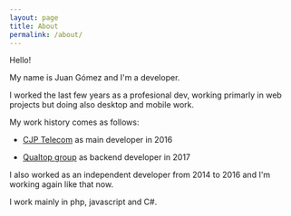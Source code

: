 ```yaml
---
layout: page
title: About
permalink: /about/
---
```


Hello!

My name is Juan Gómez and I'm a developer.

I worked the last few years as a profesional dev, working primarly in web projects but 
doing also desktop and mobile work.

My work history comes as follows:

 * [CJP Telecom](https://tienda.cjp.mx/) as main developer in 2016
 
 * [Qualtop group](http://qualtop.com) as backend developer in 2017

I also worked as an independent developer from 2014 to 2016 and I'm working again like that now.

I work mainly in php, javascript and C#.

